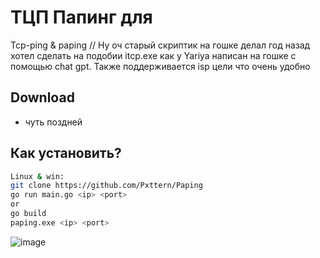 # ТЦП Папинг для 
Tcp-ping &amp; paping // Ну оч старый скриптик на гошке делал год назад хотел сделать на подобии itcp.exe как у Yariya 
написан на гошке с помощью chat gpt. Также поддерживается isp цели что очень удобно

## Download
- чуть поздней

## Как установить?
```bash
Linux & win:
git clone https://github.com/Pxttern/Paping
go run main.go <ip> <port>
or
go build
paping.exe <ip> <port>
```

![image](https://github.com/Pxttern/Paping/assets/151836458/2c9e2d4a-f1a9-4917-96bd-c5c13ba24e85)
